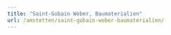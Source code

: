 ```yaml
---
title: "Saint-Gobain Weber, Baumaterialien"
url: /amstetten/saint-gobain-weber-baumaterialien/
---
```

